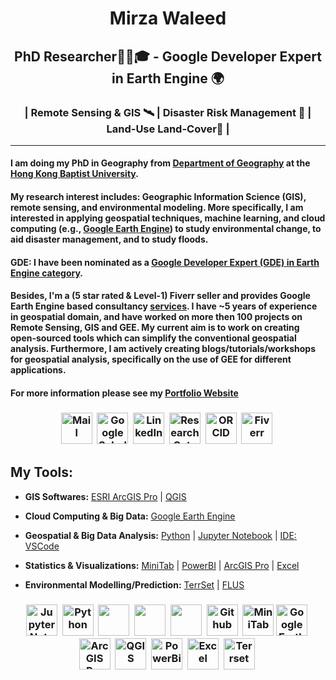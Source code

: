 <h1 align="center">
Mirza Waleed
</h1>
<h2 align="center">
PhD Researcher👨‍🔬🎓  -  Google Developer Expert in Earth Engine 🌍
</h2>
<h3 align="center">
| Remote Sensing & GIS 🛰️ | Disaster Risk Management 🌊 | Land-Use Land-Cover🌆 |
</h3>

---

#### I am doing my PhD in Geography from [Department of Geography](https://geog.hkbu.edu.hk/) at the [Hong Kong Baptist University](https://www.hkbu.edu.hk/). 
#### My research interest includes: Geographic Information Science (GIS), remote sensing, and environmental modeling. More specifically, I am interested in applying geospatial techniques, machine learning, and cloud computing (e.g., [Google Earth Engine](https://earthengine.google.com/)) to study environmental change, to aid disaster management, and to study floods.

#### GDE: I have been nominated as a [Google Developer Expert (GDE) in Earth Engine category](https://g.dev/waleedgeo).

#### Besides, I'm a (5 star rated & Level-1) Fiverr seller and provides Google Earth Engine based consultancy [services](https://www.fiverr.com/share/lboqN2/). I have ~5 years of experience in geospatial domain, and have worked on more then 100 projects on Remote Sensing, GIS and GEE. My current aim is to work on creating open-sourced tools which can simplify the conventional geospatial analysis. Furthermore, I am actively creating blogs/tutorials/workshops for geospatial analysis, specifically on the use of GEE for different applications.

#### For more information please see my [Portfolio Website](https://waleedgeo.com)


<h3 align="center">


[<img src="https://edent.github.io/SuperTinyIcons/images/svg/outlook.svg" width="50" title="Mail" />][Mail]&nbsp;
[<img src="https://edent.github.io/SuperTinyIcons/images/svg/google_scholar.svg" width="50" title="Google Scholar" />][Google Scholar]&nbsp;
[<img src="https://edent.github.io/SuperTinyIcons/images/svg/linkedin.svg" width="50" title="LinkedIn" />][LinkedIn]&nbsp;
[<img src="https://edent.github.io/SuperTinyIcons/images/svg/researchgate.svg" width="50" title="ResearchGate" />][ResearchGate]&nbsp;
[<img src="https://edent.github.io/SuperTinyIcons/images/svg/orcid.svg" width="50" title="ORCID" />][orcid]&nbsp;
[<img src="https://99designs-blog.imgix.net/blog/wp-content/uploads/2018/09/fiverr-2018.png?auto=format&q=60&fit=max&w=930g" width="50" title="Fiverr" />][Fiverr]&nbsp;

[Fiverr]: https://www.fiverr.com/waleed_gis
[Google Scholar]: https://scholar.google.com/citations?user=mx4VhG4AAAAJ&hl=en
[LinkedIn]: https://www.linkedin.com/in/waleedgeo
[ResearchGate]: https://www.researchgate.net/profile/Mirza-Waleed
[orcid]: https://orcid.org/0000-0003-0006-2490
[Mail]: mailto:waleedgeo@outlook.com

</h3>

## **My Tools:**

- **GIS Softwares:** [ESRI ArcGIS Pro](https://www.esri.com/en-us/arcgis/products/arcgis-pro/overview) | [QGIS](https://qgis.org/en/site/) 

- **Cloud Computing & Big Data:** [Google Earth Engine](https://earthengine.google.com/)

- **Geospatial & Big Data Analysis:** [Python](https://docs.conda.io/en/latest/miniconda.html) | [Jupyter Notebook](https://jupyter.org/) | [IDE: VSCode](https://code.visualstudio.com/)

- **Statistics & Visualizations:** [MiniTab](https://www.minitab.com/en-us/) | [PowerBI](https://powerbi.microsoft.com/en-au/) | [ArcGIS Pro](https://www.esri.com/en-us/arcgis/products/arcgis-pro/overview) | [Excel](https://www.microsoft.com/en-ww/microsoft-365/excel)

- **Environmental Modelling/Prediction:** [TerrSet](https://clarklabs.org/terrset/) | [FLUS](https://www.geosimulation.cn/FLUS.html)

<h3 align="center">
<img src="https://upload.wikimedia.org/wikipedia/commons/thumb/3/38/Jupyter_logo.svg/1200px-Jupyter_logo.svg.png" width="50" title="Jupyter Notebooks" />&nbsp;
<img src="https://upload.wikimedia.org/wikipedia/commons/thumb/c/c3/Python-logo-notext.svg/1200px-Python-logo-notext.svg.png" width="50" title="Python" />&nbsp;
<img src="https://cdn.jsdelivr.net/gh/devicons/devicon/icons/vscode/vscode-original.svg" width="50;" />&nbsp;
<img src="https://cdn.jsdelivr.net/gh/devicons/devicon/icons/javascript/javascript-original.svg" width="50" />&nbsp;
<img src="https://cdn.jsdelivr.net/gh/devicons/devicon/icons/git/git-original.svg" width="50" />&nbsp;
<img src="https://github.githubassets.com/images/modules/logos_page/GitHub-Mark.png" width="50" title="Github"/>&nbsp;
<img src="https://upload.wikimedia.org/wikipedia/commons/thumb/d/d2/Minitab_Logo.svg/1200px-Minitab_Logo.svg.png" width="50" title="MiniTab" />
<img src="https://earthengine.google.com/static/images/earth-engine-logo.png" width="50" title="Google Earth Engine" />&nbsp;
<img src="https://www.esri.com/content/dam/esrisites/en-us/common/icons/product-logos/ArcGIS-Pro.png" width="50" title="ArcGIS Pro" />&nbsp;
<img src="https://upload.wikimedia.org/wikipedia/commons/thumb/9/91/QGIS_logo_new.svg/1200px-QGIS_logo_new.svg.png" width="50" title="QGIS" />&nbsp;
<img src="https://upload.wikimedia.org/wikipedia/commons/thumb/c/cf/New_Power_BI_Logo.svg/630px-New_Power_BI_Logo.svg.png" width="50" title="PowerBi" />&nbsp;
<img src="https://upload.wikimedia.org/wikipedia/commons/thumb/3/34/Microsoft_Office_Excel_%282019%E2%80%93present%29.svg/2203px-Microsoft_Office_Excel_%282019%E2%80%93present%29.svg.png" width="50" title="Excel" />&nbsp;
<img src="https://i0.wp.com/filecr.com/wp-content/uploads/2022/01/clark-labs-terrset-logo.png" width="50" title="Terrset" />&nbsp;

</h3>
